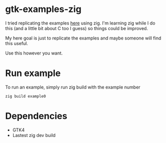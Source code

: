 # gtk-examples-zig
I tried replicating the examples [here](https://docs.gtk.org/gtk4/getting_started.html) using zig.
I'm learning zig while I do this (and a little bit about C too I guess) so things could be improved.

My here goal is just to replicate the examples and maybe someone will find this useful.

Use this however you want.

# Run example
To run an example, simply run zig build with the example number

```
zig build example0
```

# Dependencies
  - GTK4
  - Lastest zig dev build
